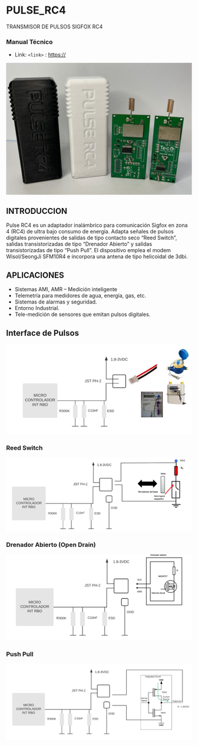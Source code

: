 # PULSE_RC4
TRANSMISOR DE PULSOS SIGFOX RC4

### Manual Técnico
- Link: `<link>` : <https://>

![PULSE_PINOUT](https://github.com/TECA-IOT/PULSE_RC4/blob/main/Imagenes/teca_pulse.jpg)

## INTRODUCCION
Pulse RC4 es un adaptador inalámbrico para comunicación Sigfox en zona 4 (RC4) de ultra bajo consumo de energía. Adapta señales de pulsos digitales provenientes de salidas de tipo contacto seco “Reed Switch”, salidas transistorizadas de tipo “Drenador Abierto” y salidas transistorizadas de tipo “Push Pull”. El dispositivo emplea el modem Wisol/SeongJi SFM10R4 e  incorpora una antena de tipo helicoidal de 3dbi.

## APLICACIONES
-	Sistemas AMI, AMR – Medición inteligente
-	Telemetría para medidores de agua, energía, gas, etc.
-	Sistemas de alarmas y seguridad.
-	Entorno Industrial.
-	Tele-medición de sensores que emitan pulsos digitales.

## Interface de Pulsos
![PULSE_PINOUT](https://github.com/TECA-IOT/PULSE_RC4/blob/main/Imagenes/topologia%20de%20Protocolo%20(2).png)
### Reed Switch
![PULSE_PINOUT](https://github.com/TECA-IOT/PULSE_RC4/blob/main/Imagenes/entrada%20pulsos.png)

### Drenador Abierto (Open Drain)
![PULSE_PINOUT](https://github.com/TECA-IOT/PULSE_RC4/blob/main/Imagenes/Entrada%20drenador%20abierto%20(open%20drain).png)

### Push Pull
![PULSE_PINOUT](https://github.com/TECA-IOT/PULSE_RC4/blob/main/Imagenes/Entrada%20push%20pull.png)
